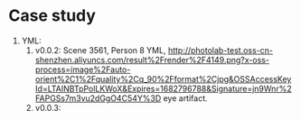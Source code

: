 # Case study
1. YML:
    1. v0.0.2: Scene 3561, Person 8 YML, http://photolab-test.oss-cn-shenzhen.aliyuncs.com/result%2Frender%2F4149.png?x-oss-process=image%2Fauto-orient%2C1%2Fquality%2Cq_90%2Fformat%2Cjpg&OSSAccessKeyId=LTAINBTpPolLKWoX&Expires=1682796788&Signature=jn9Wnr%2FAPGSs7m3vu2dGgO4C54Y%3D
    eye artifact.
    2. v0.0.3:
